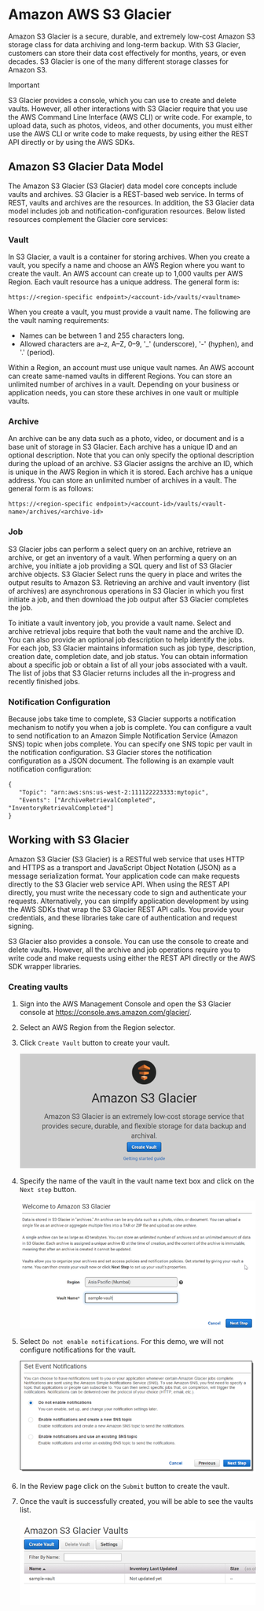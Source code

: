 # Amazon AWS S3 Glacier
Amazon S3 Glacier is a secure, durable, and extremely low-cost Amazon S3 storage class for data archiving and long-term backup. With S3 Glacier, customers can store their data cost effectively for months, years, or even decades. S3 Glacier is one of the many different storage classes for Amazon S3. 
> [!IMPORTANT]
> S3 Glacier provides a console, which you can use to create and delete vaults. However, all other interactions with S3 Glacier require that you use the AWS Command Line Interface (AWS CLI) or write code. For example, to upload data, such as photos, videos, and other documents, you must either use the AWS CLI or write code to make requests, by using either the REST API directly or by using the AWS SDKs. 

## Amazon S3 Glacier Data Model
The Amazon S3 Glacier (S3 Glacier) data model core concepts include vaults and archives. S3 Glacier is a REST-based web service. In terms of REST, vaults and archives are the resources. In addition, the S3 Glacier data model includes job and notification-configuration resources. Below listed resources complement the Glacier core services:

### Vault
In S3 Glacier, a vault is a container for storing archives. When you create a vault, you specify a name and choose an AWS Region where you want to create the vault. An AWS account can create up to 1,000 vaults per AWS Region. Each vault resource has a unique address. The general form is:
    
    https://<region-specific endpoint>/<account-id>/vaults/<vaultname>
When you create a vault, you must provide a vault name. The following are the vault naming requirements:
* Names can be between 1 and 255 characters long.
* Allowed characters are a–z, A–Z, 0–9, '_' (underscore), '-' (hyphen), and '.' (period).

Within a Region, an account must use unique vault names. An AWS account can create same-named vaults in different Regions. You can store an unlimited number of archives in a vault. Depending on your business or application needs, you can store these archives in one vault or multiple vaults.

### Archive
An archive can be any data such as a photo, video, or document and is a base unit of storage in S3 Glacier. Each archive has a unique ID and an optional description. Note that you can only specify the optional description during the upload of an archive. S3 Glacier assigns the archive an ID, which is unique in the AWS Region in which it is stored. Each archive has a unique address. You can store an unlimited number of archives in a vault. The general form is as follows:
    
    https://<region-specific endpoint>/<account-id>/vaults/<vault-name>/archives/<archive-id>

### Job
S3 Glacier jobs can perform a select query on an archive, retrieve an archive, or get an inventory of a vault. When performing a query on an archive, you initiate a job providing a SQL query and list of S3 Glacier archive objects. S3 Glacier Select runs the query in place and writes the output results to Amazon S3. Retrieving an archive and vault inventory (list of archives) are asynchronous operations in S3 Glacier in which you first initiate a job, and then download the job output after S3 Glacier completes the job.

To initiate a vault inventory job, you provide a vault name. Select and archive retrieval jobs require that both the vault name and the archive ID. You can also provide an optional job description to help identify the jobs. For each job, S3 Glacier maintains information such as job type, description, creation date, completion date, and job status. You can obtain information about a specific job or obtain a list of all your jobs associated with a vault. The list of jobs that S3 Glacier returns includes all the in-progress and recently finished jobs.

### Notification Configuration
Because jobs take time to complete, S3 Glacier supports a notification mechanism to notify you when a job is complete. You can configure a vault to send notification to an Amazon Simple Notification Service (Amazon SNS) topic when jobs complete. You can specify one SNS topic per vault in the notification configuration. S3 Glacier stores the notification configuration as a JSON document. The following is an example vault notification configuration:

    {
       "Topic": "arn:aws:sns:us-west-2:111122223333:mytopic", 
       "Events": ["ArchiveRetrievalCompleted", "InventoryRetrievalCompleted"] 
    }

## Working with S3 Glacier
Amazon S3 Glacier (S3 Glacier) is a RESTful web service that uses HTTP and HTTPS as a transport and JavaScript Object Notation (JSON) as a message serialization format. Your application code can make requests directly to the S3 Glacier web service API. When using the REST API directly, you must write the necessary code to sign and authenticate your requests. Alternatively, you can simplify application development by using the AWS SDKs that wrap the S3 Glacier REST API calls. You provide your credentials, and these libraries take care of authentication and request signing. 

S3 Glacier also provides a console. You can use the console to create and delete vaults. However, all the archive and job operations require you to write code and make requests using either the REST API directly or the AWS SDK wrapper libraries. 

### Creating vaults
1) Sign into the AWS Management Console and open the S3 Glacier console at https://console.aws.amazon.com/glacier/.
2) Select an AWS Region from the Region selector.
3) Click `Create Vault` button to create your vault.
    
    ![S3 Glacier Create](images/s3glacier-create1.png)

4) Specify the name of the vault in the vault name text box and click on the `Next step` button.

    ![S3 Glacier Create2](images/s3glacier-create2.png)

5) Select `Do not enable notifications`. For this demo, we will not configure notifications for the vault.

    ![S3 Glacier Create3](images/s3glacier-create3.png)

6) In the Review page click on the `Submit` button to create the vault.
7) Once the vault is successfully created, you will be able to see the vaults list.
    
    ![S3 Glacier Create4](images/s3glacier-create4.png)